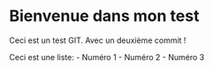 # Bienvenue dans mon test

Ceci est un test GIT. Avec un deuxième commit !

Ceci est une liste:
    - Numéro 1
    - Numéro 2
    - Numéro 3